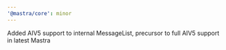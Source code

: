 ```yaml
---
'@mastra/core': minor
---
```


Added AIV5 support to internal MessageList, precursor to full AIV5 support in latest Mastra

